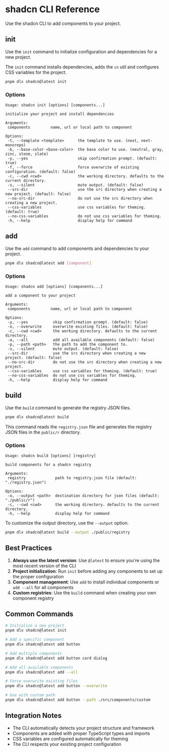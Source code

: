 # shadcn CLI Reference

Use the shadcn CLI to add components to your project.

## init

Use the `init` command to initialize configuration and dependencies for a new project.

The `init` command installs dependencies, adds the `cn` util and configures CSS variables for the project.

```bash
pnpm dlx shadcn@latest init
```

### Options

```
Usage: shadcn init [options] [components...]

initialize your project and install dependencies

Arguments:
 components         name, url or local path to component

Options:
 -t, --template <template>      the template to use. (next, next-monorepo)
 -b, --base-color <base-color>  the base color to use. (neutral, gray, zinc, stone, slate)
 -y, --yes                      skip confirmation prompt. (default: true)
 -f, --force                    force overwrite of existing configuration. (default: false)
 -c, --cwd <cwd>                the working directory. defaults to the current directory.
 -s, --silent                   mute output. (default: false)
 --src-dir                      use the src directory when creating a new project. (default: false)
 --no-src-dir                   do not use the src directory when creating a new project.
 --css-variables                use css variables for theming. (default: true)
 --no-css-variables             do not use css variables for theming.
 -h, --help                     display help for command
```

## add

Use the `add` command to add components and dependencies to your project.

```bash
pnpm dlx shadcn@latest add [component]
```

### Options

```
Usage: shadcn add [options] [components...]

add a component to your project

Arguments:
 components         name, url or local path to component

Options:
 -y, --yes           skip confirmation prompt. (default: false)
 -o, --overwrite     overwrite existing files. (default: false)
 -c, --cwd <cwd>     the working directory. defaults to the current directory.
 -a, --all           add all available components (default: false)
 -p, --path <path>   the path to add the component to.
 -s, --silent        mute output. (default: false)
 --src-dir           use the src directory when creating a new project. (default: false)
 --no-src-dir        do not use the src directory when creating a new project.
 --css-variables     use css variables for theming. (default: true)
 --no-css-variables  do not use css variables for theming.
 -h, --help          display help for command
```

## build

Use the `build` command to generate the registry JSON files.

```bash
pnpm dlx shadcn@latest build
```

This command reads the `registry.json` file and generates the registry JSON files in the `public/r` directory.

### Options

```
Usage: shadcn build [options] [registry]

build components for a shadcn registry

Arguments:
 registry             path to registry.json file (default: "./registry.json")

Options:
 -o, --output <path>  destination directory for json files (default: "./public/r")
 -c, --cwd <cwd>      the working directory. defaults to the current directory.
 -h, --help           display help for command
```

To customize the output directory, use the `--output` option.

```bash
pnpm dlx shadcn@latest build --output ./public/registry
```

## Best Practices

1. **Always use the latest version**: Use `@latest` to ensure you're using the most recent version of the CLI
2. **Project initialization**: Run `init` before adding any components to set up the proper configuration
3. **Component management**: Use `add` to install individual components or `add --all` for all components
4. **Custom registries**: Use the `build` command when creating your own component registry

## Common Commands

```bash
# Initialize a new project
pnpm dlx shadcn@latest init

# Add a specific component
pnpm dlx shadcn@latest add button

# Add multiple components
pnpm dlx shadcn@latest add button card dialog

# Add all available components
pnpm dlx shadcn@latest add --all

# Force overwrite existing files
pnpm dlx shadcn@latest add button --overwrite

# Use with custom path
pnpm dlx shadcn@latest add button --path ./src/components/custom
```

## Integration Notes

- The CLI automatically detects your project structure and framework
- Components are added with proper TypeScript types and imports
- CSS variables are configured automatically for theming
- The CLI respects your existing project configuration
